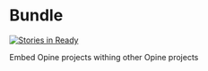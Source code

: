 Bundle
======

[![Stories in Ready](https://badge.waffle.io/Opine-Org/Bundle.png?label=ready&title=Ready)](https://waffle.io/Opine-Org/Bundle)

Embed Opine projects withing other Opine projects

